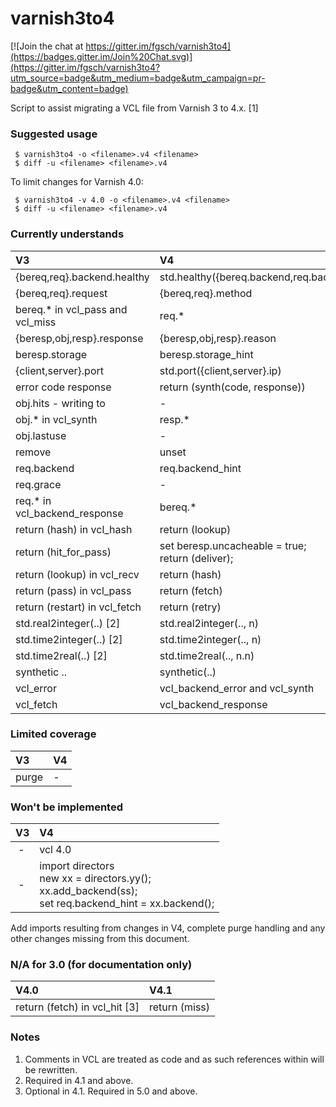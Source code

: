 varnish3to4
===========

[![Join the chat at https://gitter.im/fgsch/varnish3to4](https://badges.gitter.im/Join%20Chat.svg)](https://gitter.im/fgsch/varnish3to4?utm_source=badge&utm_medium=badge&utm_campaign=pr-badge&utm_content=badge)

Script to assist migrating a VCL file from Varnish 3 to 4.x. [1]

### Suggested usage

```
 $ varnish3to4 -o <filename>.v4 <filename>
 $ diff -u <filename> <filename>.v4
```

To limit changes for Varnish 4.0:

```
 $ varnish3to4 -v 4.0 -o <filename>.v4 <filename>
 $ diff -u <filename> <filename>.v4
```

### Currently understands

V3 | V4
:-- | :--
{bereq,req}.backend.healthy | std.healthy({bereq.backend,req.backend_hint})
{bereq,req}.request | {bereq,req}.method
bereq.* in vcl_pass and vcl_miss | req.*
{beresp,obj,resp}.response | {beresp,obj,resp}.reason
beresp.storage | beresp.storage_hint
{client,server}.port | std.port({client,server}.ip)
error code response | return (synth(code, response))
obj.hits - writing to | -
obj.* in vcl_synth | resp.*
obj.lastuse | -
remove | unset
req.backend | req.backend_hint
req.grace | -
req.* in vcl_backend_response | bereq.*
return (hash) in vcl_hash | return (lookup)
return (hit_for_pass) | set beresp.uncacheable = true;<br/>return (deliver);
return (lookup) in vcl_recv | return (hash)
return (pass) in vcl_pass | return (fetch)
return (restart) in vcl_fetch | return (retry)
std.real2integer(..) [2] | std.real2integer(.., n)
std.time2integer(..) [2] | std.time2integer(.., n)
std.time2real(..) [2] | std.time2real(.., n.n)
synthetic .. | synthetic(..)
vcl_error | vcl_backend_error and vcl_synth
vcl_fetch | vcl_backend_response

### Limited coverage

V3 | V4
:-- | :--
purge | -

### Won't be implemented

V3 | V4
:-- | :--
&nbsp;- | vcl 4.0
&nbsp;- | import directors<br/>new xx = directors.yy();<br/>xx.add_backend(ss);<br/>set req.backend_hint = xx.backend();

Add imports resulting from changes in V4, complete purge handling and
any other changes missing from this document.

### N/A for 3.0 (for documentation only)

V4.0 | V4.1
:---- | :----
return (fetch) in vcl_hit [3] | return (miss)

### Notes

1. Comments in VCL are treated as code and as such references within
   will be rewritten.
2. Required in 4.1 and above.
3. Optional in 4.1. Required in 5.0 and above.
